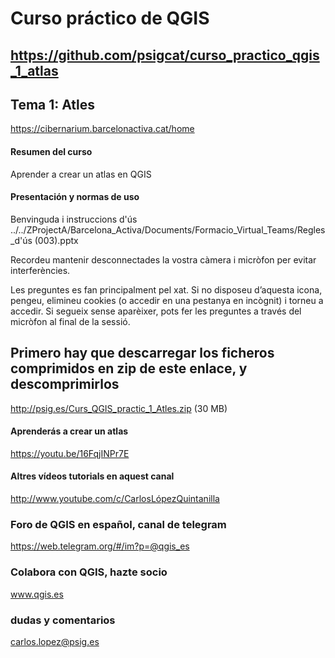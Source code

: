 
# Curso práctico de QGIS

## https://github.com/psigcat/curso_practico_qgis_1_atlas

## Tema 1: Atles
https://cibernarium.barcelonactiva.cat/home

#### Resumen del curso
Aprender a crear un atlas en QGIS


#### Presentación y normas de uso
Benvinguda i instruccions d'ús
../../ZProjectA/Barcelona_Activa/Documents/Formacio_Virtual_Teams/Regles_d'ús (003).pptx

Recordeu mantenir desconnectades la vostra càmera i micròfon per evitar interferències.

Les preguntes es fan principalment pel xat. Si no disposeu d’aquesta icona, pengeu, elimineu cookies (o accedir en una pestanya en incògnit) i torneu a accedir. Si segueix sense aparèixer, pots fer les preguntes a través del micròfon al final de la sessió.

## Primero hay que descarregar los ficheros comprimidos en zip de este enlace, y descomprimirlos
http://psig.es/Curs_QGIS_practic_1_Atles.zip (30 MB)



#### Aprenderás a crear un atlas
https://youtu.be/16FqjINPr7E


#### Altres vídeos tutorials en aquest canal
http://www.youtube.com/c/CarlosLópezQuintanilla


### Foro de QGIS en español, canal de telegram
https://web.telegram.org/#/im?p=@qgis_es

### Colabora con QGIS, hazte socio
www.qgis.es

### dudas y comentarios
carlos.lopez@psig.es
